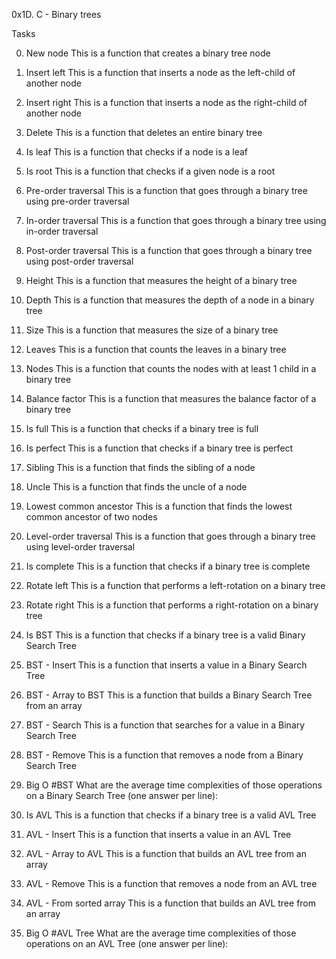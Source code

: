 0x1D. C - Binary trees

Tasks

0. New node
This is a function that creates a binary tree node

1. Insert left
This is a function that inserts a node as the left-child of another node

2. Insert right
This is a function that inserts a node as the right-child of another node

3. Delete
This is a function that deletes an entire binary tree

4. Is leaf
This is a function that checks if a node is a leaf

5. Is root
This is a function that checks if a given node is a root

6. Pre-order traversal
This is a function that goes through a binary tree using pre-order traversal

7. In-order traversal
This is a function that goes through a binary tree using in-order traversal

8. Post-order traversal
This is a function that goes through a binary tree using post-order traversal

9. Height
This is a function that measures the height of a binary tree

10. Depth
This is a function that measures the depth of a node in a binary tree

11. Size
This is a function that measures the size of a binary tree

12. Leaves
This is a function that counts the leaves in a binary tree

13. Nodes
This is a function that counts the nodes with at least 1 child in a binary tree

14. Balance factor
This is a function that measures the balance factor of a binary tree

15. Is full
This is a function that checks if a binary tree is full

16. Is perfect
This is a function that checks if a binary tree is perfect

17. Sibling
This is a function that finds the sibling of a node

18. Uncle
This is a function that finds the uncle of a node

19. Lowest common ancestor
This is a function that finds the lowest common ancestor of two nodes

20. Level-order traversal
This is a function that goes through a binary tree using level-order traversal

21. Is complete
This is a function that checks if a binary tree is complete

22. Rotate left
This is a function that performs a left-rotation on a binary tree

23. Rotate right
This is a function that performs a right-rotation on a binary tree

24. Is BST
This is a function that checks if a binary tree is a valid Binary Search Tree

25. BST - Insert
This is a function that inserts a value in a Binary Search Tree

26. BST - Array to BST
This is a function that builds a Binary Search Tree from an array

27. BST - Search
This is a function that searches for a value in a Binary Search Tree

28. BST - Remove
This is a function that removes a node from a Binary Search Tree

29. Big O #BST
What are the average time complexities of those operations on a Binary Search Tree (one answer per line):

30. Is AVL
This is a function that checks if a binary tree is a valid AVL Tree

31. AVL - Insert
This is a function that inserts a value in an AVL Tree

32. AVL - Array to AVL
This is a function that builds an AVL tree from an array

33. AVL - Remove
This is a function that removes a node from an AVL tree

34. AVL - From sorted array
This is a function that builds an AVL tree from an array

35. Big O #AVL Tree
What are the average time complexities of those operations on an AVL Tree (one answer per line):

